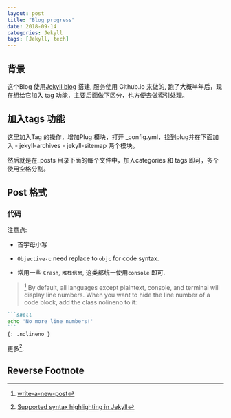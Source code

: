```yaml
---
layout: post
title: "Blog progress"
date: 2018-09-14
categories: Jekyll
tags: [Jekyll, tech]
---
```


## 背景

这个Blog 使用[Jekyll blog](https://jekyllrb.com) 搭建, 服务使用 Github.io 来做的, 跑了大概半年后，现在想给它加入 tag 功能，主要后面做下区分，也方便去做索引处理。

## 加入tags 功能

这里加入Tag 的操作，增加Plug 模块，打开 _config.yml，找到plug并在下面加入 - jekyll-archives - jekyll-sitemap 两个模块。

然后就是在_posts 目录下面的每个文件中，加入categories 和 tags 即可，多个使用空格分割。

## Post 格式

### 代码

注意点:

* 首字母小写
* `Objective-c` need replace to `objc` for code syntax.

* 常用一些 `Crash`, `堆栈信息`, 这类都统一使用`console` 即可.

> [^write-a-new-post] By default, all languages except plaintext, console, and terminal will display line numbers. When you want to hide the line number of a code block, add the class nolineno to it:

````markdown
```shell
echo 'No more line numbers!'
```
{: .nolineno }
````

更多[^code-table].

## Reverse Footnote

[^code-table]: [Supported syntax highlighting in Jekyll](https://www.fabriziomusacchio.com/blog/2021-08-11-Syntax_Highlighting_in_Jekyll/)

[^write-a-new-post]: [write-a-new-post](https://chirpy.cotes.page/posts/write-a-new-post/)
